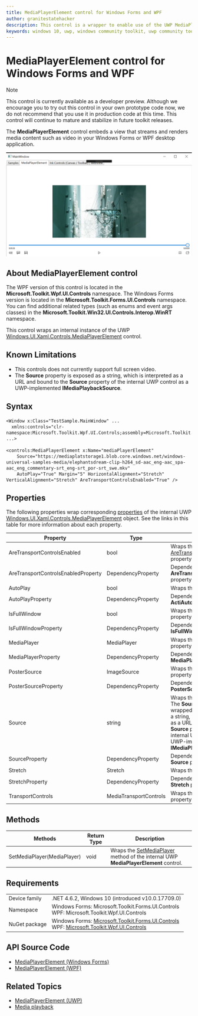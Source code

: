 ```yaml
---
title: MediaPlayerElement control for Windows Forms and WPF
author: granitestatehacker
description: This control is a wrapper to enable use of the UWP MediaPlayerElement control in Windows Forms or WPF.
keywords: windows 10, uwp, windows community toolkit, uwp community toolkit, uwp toolkit, MediaPlayerElement, Windows Forms, WPF
---
```


# MediaPlayerElement control for Windows Forms and WPF

> [!NOTE]
> This control is currently available as a developer preview. Although we encourage you to try out this control in your own prototype code now, we do not recommend that you use it in production code at this time. This control will continue to mature and stabilize in future toolkit releases.

The **MediaPlayerElement** control embeds a view that streams and renders media content such as video in your Windows Forms or WPF desktop application.

![MediaPlayterElement example](../../resources/images/Controls/MediaPlayerElement.png)

## About MediaPlayerElement control

The WPF version of this control is located in the **Microsoft.Toolkit.Wpf.UI.Controls** namespace. The Windows Forms version is located in the **Microsoft.Toolkit.Forms.UI.Controls** namespace. You can find additional related types (such as enums and event args classes) in the **Microsoft.Toolkit.Win32.UI.Controls.Interop.WinRT** namespace.

This control wraps an internal instance of the UWP [Windows.UI.Xaml.Controls.MediaPlayerElement](https://docs.microsoft.com/uwp/api/Windows.UI.Xaml.Controls.MediaPlayerElement) control.

## Known Limitations

* This controls does not currently support full screen video.
* The **Source** property is exposed as a string, which is interpreted as a URL and bound to the **Source** property of the internal UWP control as a UWP-implemented **IMediaPlaybackSource**.

## Syntax
```xaml
<Window x:Class="TestSample.MainWindow" ...
  xmlns:controls="clr-namespace:Microsoft.Toolkit.Wpf.UI.Controls;assembly=Microsoft.Toolkit.Wpf.UI.Controls"
...>

<controls:MediaPlayerElement x:Name="mediaPlayerElement"
    Source="https://mediaplatstorage1.blob.core.windows.net/windows-universal-samples-media/elephantsdream-clip-h264_sd-aac_eng-aac_spa-aac_eng_commentary-srt_eng-srt_por-srt_swe.mkv"
    AutoPlay="True" Margin="5" HorizontalAlignment="Stretch"  VerticalAlignment="Stretch" AreTransportControlsEnabled="True" />
```

## Properties

The following properties wrap corresponding [properties](https://docs.microsoft.com/uwp/api/Windows.UI.Xaml.Controls.MediaPlayerElement#properties) of the internal UWP [Windows.UI.Xaml.Controls.MediaPlayerElement](https://docs.microsoft.com/uwp/api/Windows.UI.Xaml.Controls.MediaPlayerElement) object. See the links in this table for more information about each property.

| Property | Type | Description |
| -- | -- | -- |
| AreTransportControlsEnabled | bool | Wraps the [AreTransportControlsEnabled](https://docs.microsoft.com/uwp/api/windows.ui.xaml.controls.mediaplayerelement.aretransportcontrolsenabled) property. |
| AreTransportControlsEnabledProperty | DependencyProperty | Dependency property for the **AreTransportControlsEnabled** property. |
| AutoPlay | bool | Wraps the [AutoPlay](https://docs.microsoft.com/uwp/api/windows.ui.xaml.controls.mediaplayerelement.autoplay) property. |
| AutoPlayProperty | DependencyProperty | Dependency property for the **ActiAutoPlayveTool** property. |
| IsFullWindow | bool | Wraps the [IsFullWindow](https://docs.microsoft.com/uwp/api/windows.ui.xaml.controls.mediaplayerelement.isfullwindow) property. |
| IsFullWindowProperty | DependencyProperty | Dependency property for the **IsFullWindow** property. |
| MediaPlayer | MediaPlayer | Wraps the [MediaPlayer](https://docs.microsoft.com/uwp/api/windows.ui.xaml.controls.mediaplayerelement.mediaplayer) property. |
| MediaPlayerProperty | DependencyProperty | Dependency property for the **MediaPlayer** property. |
| PosterSource | ImageSource | Wraps the [PosterSource](https://docs.microsoft.com/uwp/api/windows.ui.xaml.controls.mediaplayerelement.postersource) property. |
| PosterSourceProperty | DependencyProperty | Dependency property for the **PosterSource** property. |
| Source | string | Wraps the [Source](https://docs.microsoft.com/uwp/api/windows.ui.xaml.controls.mediaplayerelement.source) property. The **Source** property of this wrapped control is exposed as a string, which is interpreted as a URL and bound to the **Source** property of the internal UWP control as a UWP-implemented **IMediaPlaybackSource**.|
| SourceProperty | DependencyProperty | Dependency property for the **Source** property. |
| Stretch | Stretch | Wraps the [Stretch](https://docs.microsoft.com/uwp/api/windows.ui.xaml.controls.mediaplayerelement.stretch) property. |
| StretchProperty | DependencyProperty | Dependency property for the **Stretch** property. |
| TransportControls | MediaTransportControls | Wraps the [TransportControls](https://docs.microsoft.com/uwp/api/windows.ui.xaml.controls.mediaplayerelement.transportcontrols) property. |

## Methods


| Methods | Return Type | Description |
| -- | -- | -- |
| SetMediaPlayer(MediaPlayer) | void | Wraps the [SetMediaPlayer](https://docs.microsoft.com/uwp/api/windows.ui.xaml.controls.mediaplayerelement.setmediaplayer) method of the internal UWP **MediaPlayerElement** control. |


## Requirements

|        |        |
|--------|--------|
| Device family | .NET 4.6.2, Windows 10 (introduced v10.0.17709.0) |
| Namespace | Windows Forms: Microsoft.Toolkit.Forms.UI.Controls <br/> WPF: Microsoft.Toolkit.Wpf.UI.Controls |
| NuGet package | Windows Forms: [Microsoft.Toolkit.Forms.UI.Controls](https://www.nuget.org/packages/Microsoft.Toolkit.Forms.UI.Controls)  <br/> WPF: [Microsoft.Toolkit.Wpf.UI.Controls](https://www.nuget.org/packages/Microsoft.Toolkit.Wpf.UI.Controls) |

## API Source Code

- [MediaPlayerElement (Windows Forms)](https://github.com/Microsoft/WindowsCommunityToolkit/tree/master/Microsoft.Toolkit.Win32/Microsoft.Toolkit.Forms.UI.Controls/MediaPlayerElement)
- [MediaPlayerElement (WPF)](https://github.com/Microsoft/WindowsCommunityToolkit/tree/master/Microsoft.Toolkit.Win32/Microsoft.Toolkit.Wpf.UI.Controls/MediaPlayerElement)


## Related Topics

- [MediaPlayerElement (UWP)](https://docs.microsoft.com/uwp/api/Windows.UI.Xaml.Controls.MediaPlayerElement)
- [Media playback](https://docs.microsoft.com/windows/uwp/design/controls-and-patterns/media-playback)
